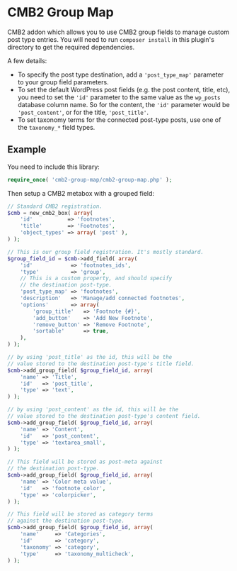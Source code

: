CMB2 Group Map
======================

CMB2 addon which allows you to use CMB2 group fields to manage custom post type entries. You will need to run `composer install` in this plugin's directory to get the required dependencies.

A few details:

* To specify the post type destination, add a `'post_type_map'` parameter to your group field parameters.
* To set the default WordPress post fields (e.g. the post content, title, etc), you need to set the `'id'` parameter to the same value as the `wp_posts` database column name. So for the content,  the `'id'` parameter would be `'post_content'`, or for the title, `'post_title'`.
* To set taxonomy terms for the connected post-type posts, use one of the `taxonomy_*` field types.

## Example

You need to include this library:
```php
require_once( 'cmb2-group-map/cmb2-group-map.php' );
```

Then setup a CMB2 metabox with a grouped field:
```php
// Standard CMB2 registration.
$cmb = new_cmb2_box( array(
	'id'           => 'footnotes',
	'title'        => 'Footnotes',
	'object_types' => array( 'post' ),
) );

// This is our group field registration. It's mostly standard.
$group_field_id = $cmb->add_field( array(
	'id'            => 'footnotes_ids',
	'type'          => 'group',
	// This is a custom property, and should specify
	// the destination post-type.
	'post_type_map' => 'footnotes',
	'description'   => 'Manage/add connected footnotes',
	'options'       => array(
		'group_title'   => 'Footnote {#}',
		'add_button'    => 'Add New Footnote',
		'remove_button' => 'Remove Footnote',
		'sortable'      => true,
	),
) );

// by using 'post_title' as the id, this will be the
// value stored to the destination post-type's title field.
$cmb->add_group_field( $group_field_id, array(
	'name' => 'Title',
	'id'   => 'post_title',
	'type' => 'text',
) );

// by using 'post_content' as the id, this will be the
// value stored to the destination post-type's content field.
$cmb->add_group_field( $group_field_id, array(
	'name' => 'Content',
	'id'   => 'post_content',
	'type' => 'textarea_small',
) );

// This field will be stored as post-meta against
// the destination post-type.
$cmb->add_group_field( $group_field_id, array(
	'name' => 'Color meta value',
	'id'   => 'footnote_color',
	'type' => 'colorpicker',
) );

// This field will be stored as category terms
// against the destination post-type.
$cmb->add_group_field( $group_field_id, array(
	'name'     => 'Categories',
	'id'       => 'category',
	'taxonomy' => 'category',
	'type'     => 'taxonomy_multicheck',
) );
```
